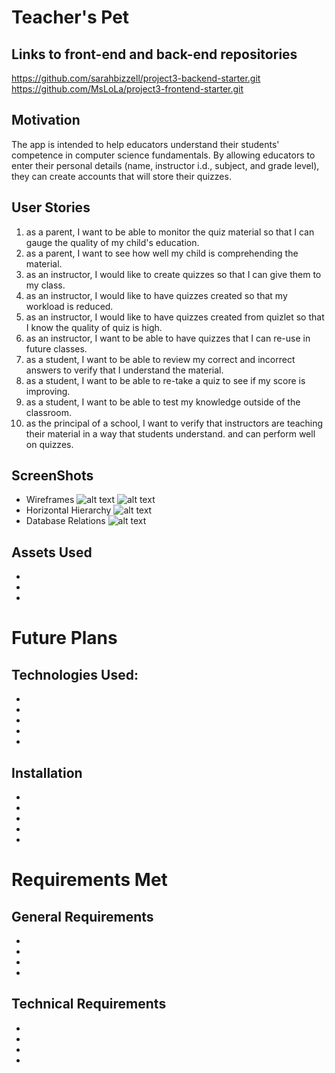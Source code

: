 # Teacher's Pet
## Links to front-end and back-end repositories
https://github.com/sarahbizzell/project3-backend-starter.git
https://github.com/MsLoLa/project3-frontend-starter.git

## Motivation
The app is intended to help educators understand their students' competence in computer science fundamentals. By allowing educators to enter their personal details (name, instructor i.d., subject, and grade level), they can create accounts that will store their quizzes. 

## User Stories
1. as a parent, I want to be able to monitor the quiz material so that I can gauge the quality of my child's education.
2. as a parent, I want to see how well my child is comprehending the material.
3. as an instructor, I would like to create quizzes so that I can give them to my class.
4. as an instructor, I would like to have quizzes created so that my workload is reduced.
5. as an instructor, I would like to have quizzes created from quizlet so that I know the quality of quiz is high.
6. as an instructor, I want to be able to have quizzes that I can re-use in future classes.
7. as a student, I want to be able to review my correct and incorrect answers to verify that I understand the material.
8. as a student, I want to be able to re-take a quiz to see if my score is improving. 
9. as a student, I want to be able to test my knowledge outside of the classroom.
10. as the principal of a school, I want to verify that instructors are teaching their material in a way that students understand. and can perform well on quizzes.


## ScreenShots

* Wireframes 
![alt text]("https://i.imgur.com/9dlZoq9.png")
![alt text]("https://i.imgur.com/TiV2lXQ.png")
* Horizontal Hierarchy
![alt text]("https://i.imgur.com/v3hUELW.png")
* Database Relations
![alt text]("https://i.imgur.com/n29rk13.png")

## Assets Used
*
*
*

# Future Plans


## Technologies Used: 
*
*
*
*
*

## Installation
*
*
*
*
*



# Requirements Met

## General Requirements
*
*
*
*
## Technical Requirements
*
*
*
*

